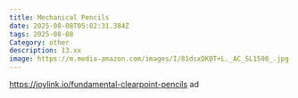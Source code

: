 ```yaml
---
title: Mechanical Pencils
date: 2025-08-08T05:02:31.384Z
tags: 2025-08-08
Category: other
description: 13.xx
image: https://m.media-amazon.com/images/I/81dsxDK0T+L._AC_SL1500_.jpg
---
```

https://joylink.io/fundamental-clearpoint-pencils ad